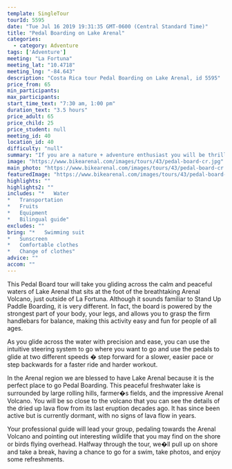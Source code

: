 ```yaml
---
template: SingleTour
tourId: 5595
date: "Tue Jul 16 2019 19:31:35 GMT-0600 (Central Standard Time)"
title: "Pedal Boarding on Lake Arenal"
categories: 
  - category: Adventure
tags: ['Adventure']
meeting: "La Fortuna"
meeting_lat: "10.4718"
meeting_lng: "-84.643"
description: "Costa Rica tour Pedal Boarding on Lake Arenal, id 5595"
price_from: 65
min_participants: 
max_participants: 
start_time_text: "7:30 am, 1:00 pm"
duration_text: "3.5 hours"
price_adult: 65
price_child: 25
price_student: null
meeting_id: 40
location_id: 40
difficulty: "null"
summary: "If you are a nature + adventure enthusiast you will be thrilled to try Costa Rica�s newest and most sought after water activity."
image: "https://www.bikearenal.com/images/tours/43/pedal-board-cr.jpg"
main_photo: "https://www.bikearenal.com/images/tours/43/pedal-board-cr.jpg"
featuredImage: "https://www.bikearenal.com/images/tours/43/pedal-board-cr.jpg"
highlights: ""
highlights2: ""
includes: "*   Water
*   Transportation
*   Fruits
*   Equipment
*   Bilingual guide"
excludes: ""
bring: "*   Swimming suit
*   Sunscreen
*   Comfortable clothes
*   Change of clothes"
advice: ""
accom: ""
---
```

This Pedal Board tour will take you gliding across the calm and peaceful waters of Lake Arenal that sits at the foot of the breathtaking Arenal Volcano, just outside of La Fortuna. Although it sounds familiar to Stand Up Paddle Boarding, it is very different. In fact, the board is powered by the strongest part of your body, your legs, and allows you to grasp the firm handlebars for balance, making this activity easy and fun for people of all ages.

As you glide across the water with precision and ease, you can use the intuitive steering system to go where you want to go and use the pedals to glide at two different speeds � step forward for a slower, easier pace or step backwards for a faster ride and harder workout.

In the Arenal region we are blessed to have Lake Arenal because it is the perfect place to go Pedal Boarding. This peaceful freshwater lake is surrounded by large rolling hills, farmer�s fields, and the impressive Arenal Volcano. You will be so close to the volcano that you can see the details of the dried up lava flow from its last eruption decades ago. It has since been active but is currently dormant, with no signs of lava flow in years.

Your professional guide will lead your group, pedaling towards the Arenal Volcano and pointing out interesting wildlife that you may find on the shore or birds flying overhead. Halfway through the tour, we�ll pull up on shore and take a break, having a chance to go for a swim, take photos, and enjoy some refreshments.